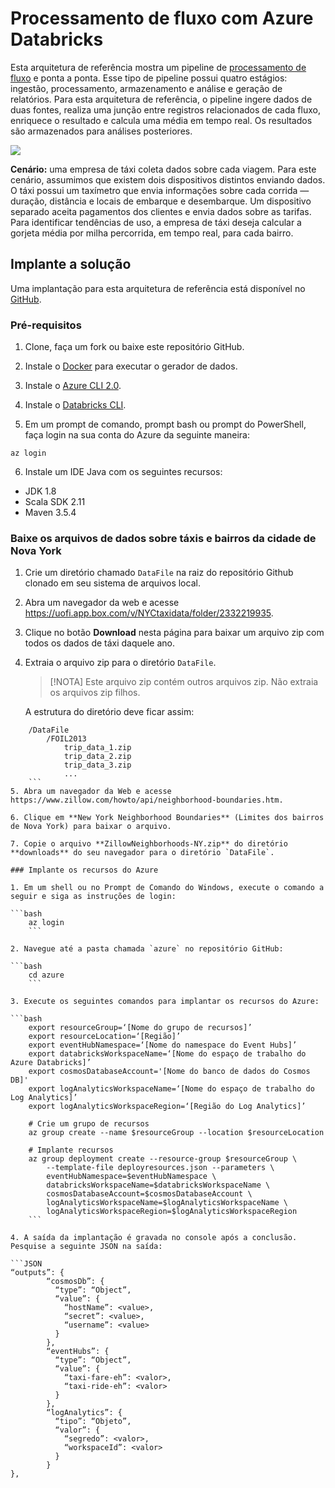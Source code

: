# Processamento de fluxo com Azure Databricks

Esta arquitetura de referência mostra um pipeline de [processamento de fluxo](/azure/architecture/data-guide/big-data/real-time-processing) e ponta a ponta. Esse tipo de pipeline possui quatro estágios: ingestão, processamento, armazenamento e análise e geração de relatórios.
Para esta arquitetura de referência, o pipeline ingere dados de duas fontes, realiza uma junção entre registros relacionados de cada fluxo, enriquece o resultado e calcula uma média em tempo real. Os resultados são armazenados para análises posteriores.

![](https://github.com/mspnp/architecture-center/blob/master/docs/reference-architectures/data/images/stream-processing-databricks.png)

**Cenário:** uma empresa de táxi coleta dados sobre cada viagem. Para este cenário, assumimos que existem dois dispositivos distintos enviando dados. O táxi possui um taxímetro que envia informações sobre cada corrida — duração, distância e locais de embarque e desembarque. Um dispositivo separado aceita pagamentos dos clientes e envia dados sobre as tarifas.
Para identificar tendências de uso, a empresa de táxi deseja calcular a gorjeta média por milha percorrida, em tempo real, para cada bairro.

## Implante a solução

Uma implantação para esta arquitetura de referência está disponível no [GitHub](https://github.com/mspnp/azure-databricks-streaming-analytics).

### Pré-requisitos

1. Clone, faça um fork ou baixe este repositório GitHub.

2. Instale o [Docker](https://www.docker.com/) para executar o gerador de dados.

3. Instale o [Azure CLI 2.0](/cli/azure/install-azure-cli?view=azure-cli-latest).

4. Instale o [Databricks CLI](https://docs.databricks.com/user-guide/dev-tools/databricks-cli.html).

5. Em um prompt de comando, prompt bash ou prompt do PowerShell, faça login na sua conta do Azure da seguinte maneira:
```shell
az login
```
6. Instale um IDE Java com os seguintes recursos:
- JDK 1.8
- Scala SDK 2.11
- Maven 3.5.4

### Baixe os arquivos de dados sobre táxis e bairros da cidade de Nova York

1. Crie um diretório chamado `DataFile` na raiz do repositório Github clonado em seu sistema de arquivos local.

2. Abra um navegador da web e acesse https://uofi.app.box.com/v/NYCtaxidata/folder/2332219935.

3. Clique no botão **Download** nesta página para baixar um arquivo zip com todos os dados de táxi daquele ano.

4. Extraia o arquivo zip para o diretório `DataFile`.

    > [!NOTA]
    > Este arquivo zip contém outros arquivos zip. Não extraia os arquivos zip filhos.

    A estrutura do diretório deve ficar assim:

```shell
    /DataFile
        /FOIL2013
            trip_data_1.zip
            trip_data_2.zip
            trip_data_3.zip
            ...
    ```
5. Abra um navegador da Web e acesse https://www.zillow.com/howto/api/neighborhood-boundaries.htm. 

6. Clique em **New York Neighborhood Boundaries** (Limites dos bairros de Nova York) para baixar o arquivo.

7. Copie o arquivo **ZillowNeighborhoods-NY.zip** do diretório **downloads** do seu navegador para o diretório `DataFile`.

### Implante os recursos do Azure

1. Em um shell ou no Prompt de Comando do Windows, execute o comando a seguir e siga as instruções de login:

```bash
    az login
    ```

2. Navegue até a pasta chamada `azure` no repositório GitHub:

```bash
    cd azure
    ```

3. Execute os seguintes comandos para implantar os recursos do Azure:

```bash
    export resourceGroup=‘[Nome do grupo de recursos]’
    export resourceLocation=‘[Região]’
    export eventHubNamespace=‘[Nome do namespace do Event Hubs]’
    export databricksWorkspaceName=‘[Nome do espaço de trabalho do Azure Databricks]’
    export cosmosDatabaseAccount='[Nome do banco de dados do Cosmos DB]'
    export logAnalyticsWorkspaceName=‘[Nome do espaço de trabalho do Log Analytics]’
    export logAnalyticsWorkspaceRegion=‘[Região do Log Analytics]’

    # Crie um grupo de recursos
    az group create --name $resourceGroup --location $resourceLocation

    # Implante recursos
    az group deployment create --resource-group $resourceGroup \
        --template-file deployresources.json --parameters \
        eventHubNamespace=$eventHubNamespace \
        databricksWorkspaceName=$databricksWorkspaceName \
        cosmosDatabaseAccount=$cosmosDatabaseAccount \
	    logAnalyticsWorkspaceName=$logAnalyticsWorkspaceName \
        logAnalyticsWorkspaceRegion=$logAnalyticsWorkspaceRegion
    ```

4. A saída da implantação é gravada no console após a conclusão. Pesquise a seguinte JSON na saída:

```JSON
“outputs”: {
        “cosmosDb”: {
          “type”: “Object”,
          “value”: {
            “hostName”: <value>,
            “secret”: <value>,
            “username”: <value>
          }
        },
        “eventHubs”: {
          “type”: “Object”,
          “value”: {
            “taxi-fare-eh”: <valor>,
            “taxi-ride-eh”: <valor>
          }
        },
        “logAnalytics”: {
          “tipo”: “Objeto”,
          “valor”: {
            “segredo”: <valor>,
            “workspaceId”: <valor>
          }
        }
},
```
